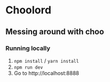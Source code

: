 # Choolord

## Messing around with choo

### Running locally

1. `npm install` / `yarn install`
2. `npm run dev`
3. Go to http://localhost:8888